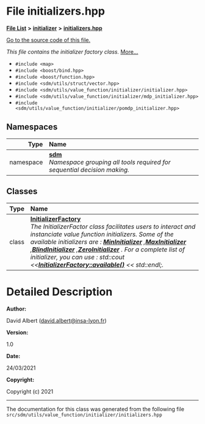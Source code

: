 
# File initializers.hpp

<link rel="stylesheet" href="https://cdnjs.cloudflare.com/ajax/libs/KaTeX/0.5.1/katex.min.css">
<link rel="stylesheet" href="https://cdn.jsdelivr.net/github-markdown-css/2.2.1/github-markdown.css"/>



[**File List**](files.md) **>** [**initializer**](dir_8f297180fb36cffec7cf6cc452bb4d2e.md) **>** [**initializers.hpp**](initializers_8hpp.md)

[Go to the source code of this file.](initializers_8hpp_source.md)

_This file contains the initializer factory class._ [More...](#detailed-description)

* `#include <map>`
* `#include <boost/bind.hpp>`
* `#include <boost/function.hpp>`
* `#include <sdm/utils/struct/vector.hpp>`
* `#include <sdm/utils/value_function/initializer/initializer.hpp>`
* `#include <sdm/utils/value_function/initializer/mdp_initializer.hpp>`
* `#include <sdm/utils/value_function/initializer/pomdp_initializer.hpp>`









## Namespaces

| Type | Name |
| ---: | :--- |
| namespace | [**sdm**](namespacesdm.md) <br>_Namespace grouping all tools required for sequential decision making._  |

## Classes

| Type | Name |
| ---: | :--- |
| class | [**InitializerFactory**](classsdm_1_1InitializerFactory.md) <br>_The InitializerFactor class facilitates users to interact and instanciate value function initializers. Some of the available initializers are :_ [_**MinInitializer**_](classsdm_1_1MinInitializer.md) _,_[_**MaxInitializer**_](classsdm_1_1MaxInitializer.md) _,_[_**BlindInitializer**_](classsdm_1_1BlindInitializer.md) _,_[_**ZeroInitializer**_](classsdm_1_1ZeroInitializer.md) _. For a complete list of initializer, you can use : std::cout &lt;&lt;_[_**InitializerFactory::available()**_](classsdm_1_1InitializerFactory.md#function-available) _&lt;&lt; std::endl;._ |













# Detailed Description




**Author:**

David Albert ([david.albert@insa-lyon.fr](mailto:david.albert@insa-lyon.fr)) 




**Version:**

1.0 




**Date:**

24/03/2021




**Copyright:**

Copyright (c) 2021 




    

------------------------------
The documentation for this class was generated from the following file `src/sdm/utils/value_function/initializer/initializers.hpp`